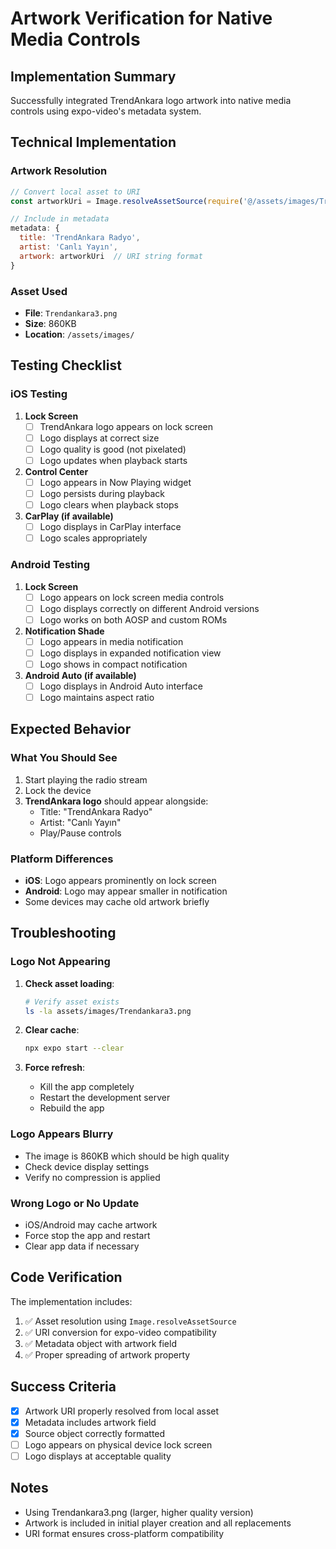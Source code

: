 # Artwork Verification for Native Media Controls

## Implementation Summary
Successfully integrated TrendAnkara logo artwork into native media controls using expo-video's metadata system.

## Technical Implementation

### Artwork Resolution
```javascript
// Convert local asset to URI
const artworkUri = Image.resolveAssetSource(require('@/assets/images/Trendankara3.png'))?.uri;

// Include in metadata
metadata: {
  title: 'TrendAnkara Radyo',
  artist: 'Canlı Yayın',
  artwork: artworkUri  // URI string format
}
```

### Asset Used
- **File**: `Trendankara3.png`
- **Size**: 860KB
- **Location**: `/assets/images/`

## Testing Checklist

### iOS Testing
1. **Lock Screen**
   - [ ] TrendAnkara logo appears on lock screen
   - [ ] Logo displays at correct size
   - [ ] Logo quality is good (not pixelated)
   - [ ] Logo updates when playback starts

2. **Control Center**
   - [ ] Logo appears in Now Playing widget
   - [ ] Logo persists during playback
   - [ ] Logo clears when playback stops

3. **CarPlay (if available)**
   - [ ] Logo displays in CarPlay interface
   - [ ] Logo scales appropriately

### Android Testing
1. **Lock Screen**
   - [ ] Logo appears on lock screen media controls
   - [ ] Logo displays correctly on different Android versions
   - [ ] Logo works on both AOSP and custom ROMs

2. **Notification Shade**
   - [ ] Logo appears in media notification
   - [ ] Logo displays in expanded notification view
   - [ ] Logo shows in compact notification

3. **Android Auto (if available)**
   - [ ] Logo displays in Android Auto interface
   - [ ] Logo maintains aspect ratio

## Expected Behavior

### What You Should See
1. Start playing the radio stream
2. Lock the device
3. **TrendAnkara logo** should appear alongside:
   - Title: "TrendAnkara Radyo"
   - Artist: "Canlı Yayın"
   - Play/Pause controls

### Platform Differences
- **iOS**: Logo appears prominently on lock screen
- **Android**: Logo may appear smaller in notification
- Some devices may cache old artwork briefly

## Troubleshooting

### Logo Not Appearing
1. **Check asset loading**:
   ```bash
   # Verify asset exists
   ls -la assets/images/Trendankara3.png
   ```

2. **Clear cache**:
   ```bash
   npx expo start --clear
   ```

3. **Force refresh**:
   - Kill the app completely
   - Restart the development server
   - Rebuild the app

### Logo Appears Blurry
- The image is 860KB which should be high quality
- Check device display settings
- Verify no compression is applied

### Wrong Logo or No Update
- iOS/Android may cache artwork
- Force stop the app and restart
- Clear app data if necessary

## Code Verification

The implementation includes:
1. ✅ Asset resolution using `Image.resolveAssetSource`
2. ✅ URI conversion for expo-video compatibility
3. ✅ Metadata object with artwork field
4. ✅ Proper spreading of artwork property

## Success Criteria
- [x] Artwork URI properly resolved from local asset
- [x] Metadata includes artwork field
- [x] Source object correctly formatted
- [ ] Logo appears on physical device lock screen
- [ ] Logo displays at acceptable quality

## Notes
- Using Trendankara3.png (larger, higher quality version)
- Artwork is included in initial player creation and all replacements
- URI format ensures cross-platform compatibility